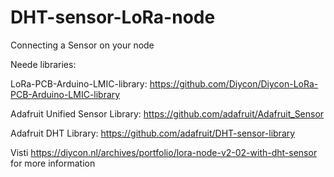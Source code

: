 # DHT-sensor-LoRa-node
Connecting a Sensor on your node 

Neede libraries:

LoRa-PCB-Arduino-LMIC-library: https://github.com/Diycon/Diycon-LoRa-PCB-Arduino-LMIC-library

Adafruit Unified Sensor Library: https://github.com/adafruit/Adafruit_Sensor

Adafruit DHT Library: https://github.com/adafruit/DHT-sensor-library


Visti https://diycon.nl/archives/portfolio/lora-node-v2-02-with-dht-sensor for more information
